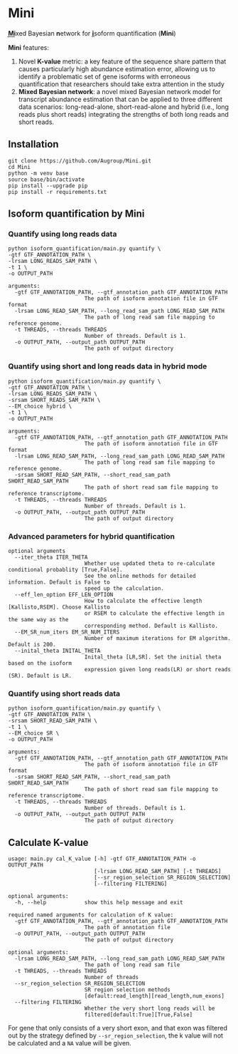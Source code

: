 # Mini
**M͟i͟**xed Bayesian **n**etwork for **i̲**soform quantification (**Mini**)

**Mini** features: 
1. Novel **K-value** metric: a key feature of the sequence share pattern that causes particularly high abundance estimation error, allowing us to identify a problematic set of gene isoforms with erroneous quantification that researchers should take extra attention in the study
2. **Mixed Bayesian network**: a novel mixed Bayesian network model for transcript abundance estimation that can be applied to three different data scenarios: long-read-alone, short-read-alone and hybrid (i.e., long reads plus short reads) integrating the strengths of both long reads and short reads.
## Installation
```
git clone https://github.com/Augroup/Mini.git
cd Mini
python -m venv base
source base/bin/activate
pip install --upgrade pip
pip install -r requirements.txt
```
## Isoform quantification by Mini
### Quantify using long reads data
```
python isoform_quantification/main.py quantify \
-gtf GTF_ANNOTATION_PATH \
-lrsam LONG_READS_SAM_PATH \
-t 1 \
-o OUTPUT_PATH

arguments:
  -gtf GTF_ANNOTATION_PATH, --gtf_annotation_path GTF_ANNOTATION_PATH
                        The path of isoform annotation file in GTF format
  -lrsam LONG_READ_SAM_PATH, --long_read_sam_path LONG_READ_SAM_PATH
                        The path of long read sam file mapping to reference genome.
  -t THREADS, --threads THREADS
                        Number of threads. Default is 1.
  -o OUTPUT_PATH, --output_path OUTPUT_PATH
                        The path of output directory
```

### Quantify using short and long reads data in hybrid mode
```
python isoform_quantification/main.py quantify \
-gtf GTF_ANNOTATION_PATH \
-lrsam LONG_READS_SAM_PATH \
-srsam SHORT_READS_SAM_PATH \
--EM_choice hybrid \
-t 1 \
-o OUTPUT_PATH

arguments:
  -gtf GTF_ANNOTATION_PATH, --gtf_annotation_path GTF_ANNOTATION_PATH
                        The path of isoform annotation file in GTF format
  -lrsam LONG_READ_SAM_PATH, --long_read_sam_path LONG_READ_SAM_PATH
                        The path of long read sam file mapping to reference genome.
  -srsam SHORT_READ_SAM_PATH, --short_read_sam_path SHORT_READ_SAM_PATH
                        The path of short read sam file mapping to reference transcriptome.
  -t THREADS, --threads THREADS
                        Number of threads. Default is 1.
  -o OUTPUT_PATH, --output_path OUTPUT_PATH
                        The path of output directory
```
### Advanced parameters for hybrid quantification
```
optional arguments
  --iter_theta ITER_THETA
                        Whether use updated theta to re-calculate conditional probablity [True,False].
                        See the online methods for detailed information. Default is False to 
                        speed up the calculation.
  --eff_len_option EFF_LEN_OPTION
                        How to calculate the effective length [Kallisto,RSEM]. Choose Kallisto 
                        or RSEM to calculate the effective length in the same way as the 
                        corresponding method. Default is Kallisto.
  --EM_SR_num_iters EM_SR_NUM_ITERS
                        Number of maximum iterations for EM algorithm. Default is 200.
  --inital_theta INITAL_THETA
                        Inital_theta [LR,SR]. Set the initial theta based on the isoform 
                        expression given long reads(LR) or short reads (SR). Default is LR.
```
### Quantify using short reads data
```
python isoform_quantification/main.py quantify \
-gtf GTF_ANNOTATION_PATH \
-srsam SHORT_READ_SAM_PATH \
-t 1 \
--EM_choice SR \
-o OUTPUT_PATH

arguments:
  -gtf GTF_ANNOTATION_PATH, --gtf_annotation_path GTF_ANNOTATION_PATH
                        The path of isoform annotation file in GTF format
  -srsam SHORT_READ_SAM_PATH, --short_read_sam_path SHORT_READ_SAM_PATH
                        The path of short read sam file mapping to reference transcriptome.
  -t THREADS, --threads THREADS
                        Number of threads. Default is 1.
  -o OUTPUT_PATH, --output_path OUTPUT_PATH
                        The path of output directory
```
## Calculate K-value
```
usage: main.py cal_K_value [-h] -gtf GTF_ANNOTATION_PATH -o OUTPUT_PATH
                           [-lrsam LONG_READ_SAM_PATH] [-t THREADS]
                           [--sr_region_selection SR_REGION_SELECTION]
                           [--filtering FILTERING]

optional arguments:
  -h, --help            show this help message and exit

required named arguments for calculation of K value:
  -gtf GTF_ANNOTATION_PATH, --gtf_annotation_path GTF_ANNOTATION_PATH
                        The path of annotation file
  -o OUTPUT_PATH, --output_path OUTPUT_PATH
                        The path of output directory

optional arguments:
  -lrsam LONG_READ_SAM_PATH, --long_read_sam_path LONG_READ_SAM_PATH
                        The path of long read sam file
  -t THREADS, --threads THREADS
                        Number of threads
  --sr_region_selection SR_REGION_SELECTION
                        SR region selection methods
                        [default:read_length][read_length,num_exons]
  --filtering FILTERING
                        Whether the very short long reads will be
                        filtered[default:True][True,False]
```
For gene that only consists of a very short exon, and that exon was filtered out by the strategy defined by `--sr_region_selection`, the k value will not be calculated and a `NA` value will be given.
